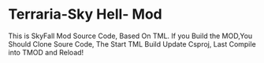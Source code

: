 # Terraria-Sky Hell- Mod
This is SkyFall Mod Source Code, Based On TML.
If you Build the MOD,You Should Clone Soure Code,
The Start TML Build Update Csproj,
Last Compile into TMOD and Reload!